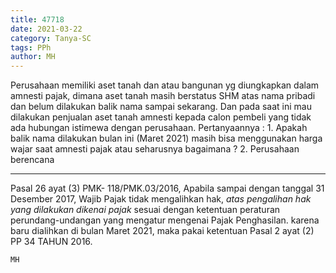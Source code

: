 ```yaml
---
title: 47718
date: 2021-03-22
category: Tanya-SC
tags: PPh
author: MH
---
```


Perusahaan memiliki aset tanah dan atau bangunan yg diungkapkan dalam amnesti pajak, dimana aset tanah masih berstatus SHM atas nama pribadi dan belum dilakukan balik nama sampai sekarang. Dan pada saat ini mau dilakukan penjualan aset tanah amnesti kepada calon pembeli yang tidak ada hubungan istimewa dengan perusahaan. Pertanyaannya : 1. Apakah balik nama dilakukan bulan ini (Maret 2021) masih bisa menggunakan harga wajar saat amnesti pajak atau seharusnya bagaimana ? 2. Perusahaan berencana

---

Pasal 26 ayat (3) PMK- 118/PMK.03/2016, Apabila sampai dengan tanggal 31 Desember 2017, Wajib Pajak tidak mengalihkan hak, *atas pengalihan hak yang dilakukan dikenai pajak* sesuai dengan ketentuan peraturan perundang-undangan yang mengatur mengenai Pajak Penghasilan. karena baru dialihkan di bulan Maret 2021, maka pakai ketentuan Pasal 2 ayat (2) PP 34 TAHUN 2016.

`MH`
